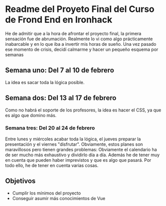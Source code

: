 <h1>Readme del Proyeto Final del Curso de Frond End en Ironhack</h1>
He de admitir que a la hora de afrontar el proyecto final, la primera sensación fue de abrumación. Realmente lo vi como algo prácticamente inabarcable y en lo que iba a invertir mis horas de sueño.
Una vez pasado ese momento de crisis, decidí calmarme y hacer un pequeño esquema por semanas
<h2>Semana uno: Del 7 al 10 de febrero</h2>
La idea es sacar toda la lógica posible.
<h2>Semana dos: Del 13 al 17 de febrero</h2>
Como no habrá el soporte de los profesores, la idea es hacer el CSS, ya que es algo que domino más.
<h3>Semana tres: Del 20 al 24 de febrero</h2>
Entre lunes y miércoles acabar toda la lógica, el jueves preparar la presentación y el viernes "disfrutar".
Obviamente, estos planes son maravillosos pero tienen grandes problemas: Obviamente el calendario ha de ser mucho más exhaustivo y dividirlo día a día. Además he de tener muy en cuenta que pueden haber imprevistos y que es algo que pasará.
Por todo ello, he de tener en cuenta varias cosas.
<h2>Objetivos</h2>
<ul>
  <li>Cumplir los mínimos del proyecto</li>
  <li>Conseguir asumir más conocimientos de Vue</li>
